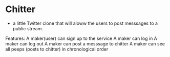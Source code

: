 Chitter
==========

- a little Twitter clone that will aloww the users to post messsages to a public stream.

Features:
	A maker(user) can sign up to the service
	A maker can log in
	A maker can log out
	A maker can post a messsage to chitter
	A maker can see all peeps (posts to chitter) in chronological order




